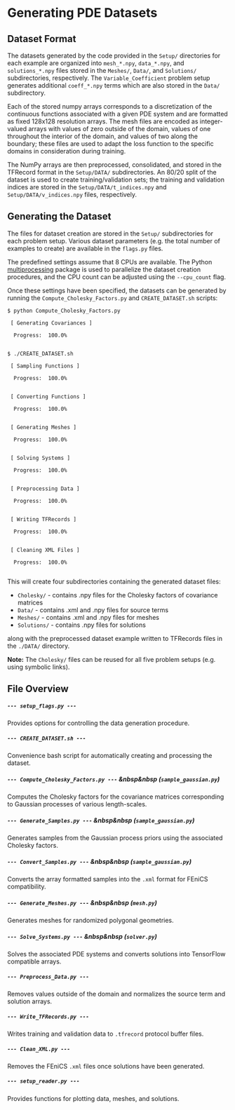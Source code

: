 # Generating PDE Datasets

## Dataset Format
The datasets generated by the code provided in the `Setup/` directories for each example are organized into `mesh_*.npy`, `data_*.npy`, and `solutions_*.npy` files stored in the `Meshes/`, `Data/`, and `Solutions/` subdirectories, respectively.  The `Variable_Coefficient` problem setup generates additional `coeff_*.npy` terms which are also stored in the `Data/` subdirectory.

Each of the stored numpy arrays corresponds to a discretization of the continuous functions associated with a given PDE system and are formatted as fixed 128x128 resolution arrays.  The mesh files are encoded as integer-valued arrays with values of zero outside of the domain, values of one throughout the interior of the domain, and values of two along the boundary; these files are used to adapt the loss function to the specific domains in consideration during training.

The NumPy arrays are then preprocessed, consolidated, and stored in the TFRecord format in the `Setup/DATA/` subdirectories.  An 80/20 split of the dataset is used to create training/validation sets; the training and validation indices are stored in the `Setup/DATA/t_indices.npy` and `Setup/DATA/v_indices.npy` files, respectively.


    
## Generating the Dataset
The files for dataset creation are stored in the `Setup/` subdirectories for each problem setup.  Various dataset parameters (e.g. the total number of examples to create) are available in the `flags.py` files.

The predefined settings assume that 8 CPUs are available.  The Python [multiprocessing](https://docs.python.org/2/library/multiprocessing.html) package is used to parallelize the dataset creation procedures, and the CPU count can be adjusted using the `--cpu_count` flag.

    
Once these settings have been specified, the datasets can be generated by running the `Compute_Cholesky_Factors.py` and  `CREATE_DATASET.sh` scripts:
```console
$ python Compute_Cholesky_Factors.py
    
 [ Generating Covariances ]
    
  Progress:  100.0%

    
$ ./CREATE_DATASET.sh
    
 [ Sampling Functions ]

  Progress:  100.0%


 [ Converting Functions ]

  Progress:  100.0%


 [ Generating Meshes ]

  Progress:  100.0%


 [ Solving Systems ]

  Progress:  100.0%


 [ Preprocessing Data ]

  Progress:  100.0%

    
 [ Writing TFRecords ]

  Progress:  100.0%


 [ Cleaning XML Files ]

  Progress:  100.0%
  
```


This will create four subdirectories containing the generated dataset files:
* `Cholesky/` - contains .npy files for the Cholesky factors of covariance matrices
* `Data/` - contains .xml and .npy files for source terms
* `Meshes/` - contains .xml and .npy files for meshes
* `Solutions/` - contains .npy files for solutions

along with the preprocessed dataset example written to TFRecords files in the `./DATA/` directory.

**Note:** The `Cholesky/` files can be reused for all five problem setups (e.g. using symbolic links).  




## File Overview

##### `--- setup_flags.py ---`
Provides options for controlling the data generation procedure.


##### `--- CREATE_DATASET.sh ---`
Convenience bash script for automatically creating and processing the dataset.


##### `--- Compute_Cholesky_Factors.py ---` &nbsp&nbsp  (`sample_gaussian.py`)
Computes the Cholesky factors for the covariance matrices corresponding to Gaussian processes of various length-scales.


##### `--- Generate_Samples.py ---` &nbsp&nbsp   (`sample_gaussian.py`)
Generates samples from the Gaussian process priors using the associated Cholesky factors.


##### `--- Convert_Samples.py ---` &nbsp&nbsp   (`sample_gaussian.py`)
Converts the array formatted samples into the `.xml` format for FEniCS compatibility.


##### `--- Generate_Meshes.py ---` &nbsp&nbsp   (`mesh.py`)
Generates meshes for randomized polygonal geometries.


##### `--- Solve_Systems.py ---` &nbsp&nbsp   (`solver.py`)
Solves the associated PDE systems and converts solutions into TensorFlow compatible arrays.


##### `--- Preprocess_Data.py ---`
Removes values outside of the domain and normalizes the source term and solution arrays.


##### `--- Write_TFRecords.py ---`
Writes training and validation data to `.tfrecord` protocol buffer files.


##### `--- Clean_XML.py ---`
Removes the FEniCS `.xml` files once solutions have been generated.


##### `--- setup_reader.py ---`
Provides functions for plotting data, meshes, and solutions.

